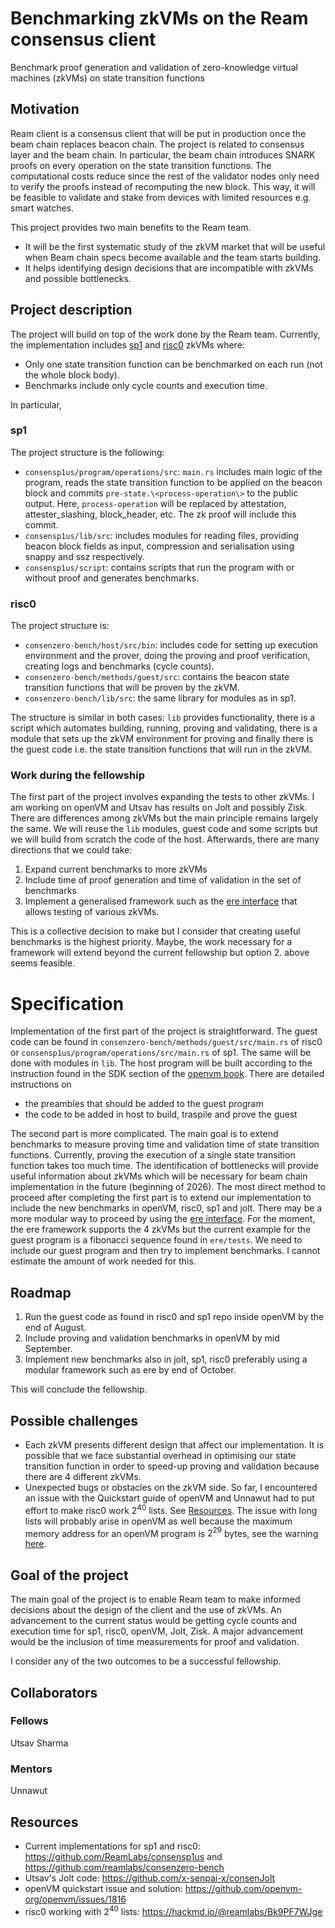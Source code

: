 # Benchmarking zkVMs on the Ream consensus client

Benchmark proof generation and validation of zero-knowledge virtual machines (zkVMs) on state transition functions

## Motivation

Ream client is a consensus client that will be put in production once the beam chain replaces beacon chain. The project is related to consensus layer and the beam chain. In particular, the beam chain introduces SNARK proofs on every operation on the state transition functions. The computational costs reduce since the rest of the validator nodes only need to verify the proofs instead of recomputing the new block. This way, it will be feasible to validate and stake from devices with limited resources e.g. smart watches.

This project provides two main benefits to the Ream team.
- It will be the first systematic study of the zkVM market that will be useful when Beam chain specs become available and the team starts building.
- It helps identifying design decisions that are incompatible with zkVMs and possible bottlenecks.

## Project description

The project will build on top of the work done by the Ream team. Currently, the implementation includes [sp1](https://github.com/ReamLabs/consensp1us) and [risc0](https://github.com/ReamLabs/consenzero-bench) zkVMs where:
- Only one state transition function can be benchmarked on each run (not the whole block body).
- Benchmarks include only cycle counts and execution time.

In particular,

### sp1

The project structure is the following:
- `consensp1us/program/operations/src`: `main.rs` includes main logic of the program, reads the state transition function to be applied on the beacon block and commits `pre-state.\<process-operation\>` to the public output. Here, `process-operation` will be replaced by attestation, attester_slashing, block_header, etc. The zk proof will include this commit.
- `consensp1us/lib/src`: includes modules for reading files, providing beacon block fields as input, compression and serialisation using snappy and ssz respectively.
- `consensp1us/script`: contains scripts that run the program with or without proof and generates benchmarks.

### risc0

The project structure is:
- `consenzero-bench/host/src/bin`: includes code for setting up execution environment and the prover, doing the proving and proof verification, creating logs and benchmarks (cycle counts).
- `consenzero-bench/methods/guest/src`: contains the beacon state transition functions that will be proven by the zkVM.
- `consenzero-bench/lib/src`: the same library for modules as in sp1.

The structure is similar in both cases: `lib` provides functionality, there is a script which automates building, running, proving and validating, there is a module that sets up the zkVM environment for proving and finally there is the guest code i.e. the state transition functions that will run in the zkVM.

### Work during the fellowship

The first part of the project involves expanding the tests to other zkVMs. I am working on openVM and Utsav has results on Jolt and possibly Zisk. There are differences among zkVMs but the main principle remains largely the same. We will reuse the `lib` modules, guest code and some scripts but we will build from scratch the code of the host. Afterwards, there are many directions that we could take:
1. Expand current benchmarks to more zkVMs
2. Include time of proof generation and time of validation in the set of benchmarks
3. Implement a generalised framework such as the [ere interface](https://github.com/eth-act/ere) that allows testing of various zkVMs.

This is a collective decision to make but I consider that creating useful benchmarks is the highest priority. Maybe, the work necessary for a framework will extend beyond the current fellowship but option 2. above seems feasible.

# Specification

Implementation of the first part of the project is straightforward. The guest code can be found in `consenzero-bench/methods/guest/src/main.rs` of risc0 or `consensp1us/program/operations/src/main.rs` of sp1. The same will be done with modules in `lib`. The host program will be built according to the instruction found in the SDK section of the [openvm book](https://book.openvm.dev/advanced-usage/sdk.html#using-stdin). There are detailed instructions on
- the preambles that should be added to the guest program
- the code to be added in host to build, traspile and prove the guest

The second part is more complicated. The main goal is to extend benchmarks to measure proving time and validation time of state transition functions. Currently, proving the execution of a single state transition function takes too much time. The identification of bottlenecks will provide useful information about zkVMs which will be necessary for beam chain implementation in the future (beginning of 2026).
The most direct method to proceed after completing the first part is to extend our implementation to include the new benchmarks in openVM, risc0, sp1 and jolt. There may be a more modular way to proceed by using the [ere interface](https://github.com/eth-act/ere). For the moment, the ere framework supports the 4 zkVMs but the current example for the guest program is a fibonacci sequence found in `ere/tests`. We need to include our guest program and then try to implement benchmarks. I cannot estimate the amount of work needed for this.

## Roadmap

1. Run the guest code as found in risc0 and sp1 repo inside openVM by the end of August.
2. Include proving and validation benchmarks in openVM by mid September.
3. Implement new benchmarks also in jolt, sp1, risc0 preferably using a modular framework such as ere by end of October.

This will conclude the fellowship.

## Possible challenges

- Each zkVM presents different design that affect our implementation. It is possible that we face substantial overhead in optimising our state transition function in order to speed-up proving and validation because there are 4 different zkVMs.
- Unexpected bugs or obstacles on the zkVM side. So far, I encountered an issue with the Quickstart guide of openVM and Unnawut had to put effort to make risc0 work $2^{40}$ lists. See [Resources](#resources). The issue with long lists will probably arise in openVM as well because the maximum memory address for an openVM program is $2^{29}$ bytes, see the warning [here](https://book.openvm.dev/writing-apps/write-program.html).

## Goal of the project

The main goal of the project is to enable Ream team to make informed decisions about the design of the client and the use of zkVMs. An advancement to the current status would be getting cycle counts and execution time for sp1, risc0, openVM, Jolt, Zisk. A major advancement would be the inclusion of time measurements for proof and validation.

I consider any of the two outcomes to be a successful fellowship.

## Collaborators

### Fellows

Utsav Sharma

### Mentors

Unnawut

## Resources

- Current implementations for sp1 and risc0: <https://github.com/ReamLabs/consensp1us> and <https://github.com/reamlabs/consenzero-bench>
- Utsav's Jolt code: <https://github.com/x-senpai-x/consenJolt>
- openVM quickstart issue and solution: <https://github.com/openvm-org/openvm/issues/1816>
- risc0 working with $2^{40}$ lists: <https://hackmd.io/@reamlabs/Bk9PF7WJge>